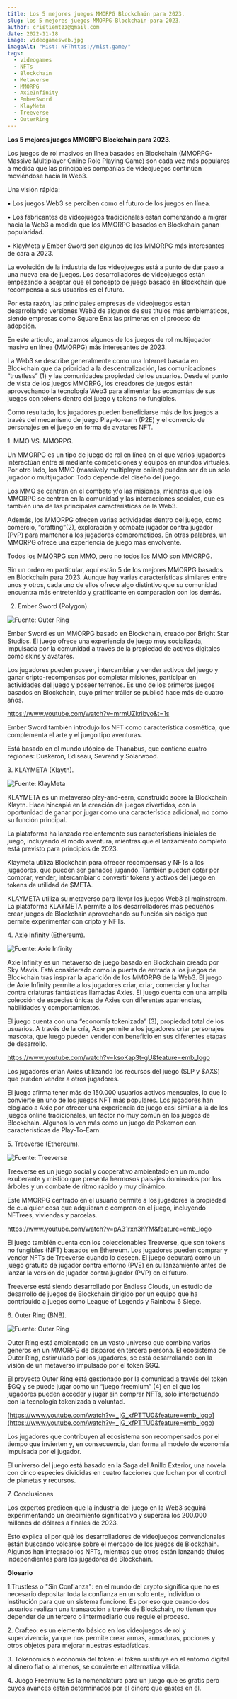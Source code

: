 ```yaml
---
title: Los 5 mejores juegos MMORPG Blockchain para 2023.
slug: los-5-mejores-juegos-MMORPG-Blockchain-para-2023.
author: cristiemtzz@gmail.com
date: 2022-11-18
image: videogamesweb.jpg
imageAlt: "Mist: NFThttps://mist.game/"
tags:
  - videogames
  - NFTs
  - Blockchain
  - Metaverse
  - MMORPG
  - AxieInfinity
  - EmberSword
  - KlayMeta
  - Treeverse
  - OuterRing
---
```

**Los 5 mejores juegos MMORPG Blockchain para 2023.**

Los juegos de rol masivos en línea basados en Blockchain (MMORPG- Massive Multiplayer Online Role Playing Game) son cada vez más populares a medida que las principales compañías de videojuegos continúan moviéndose hacia la Web3.

Una visión rápida:

•	Los juegos Web3 se perciben como el futuro de los juegos en línea.

•	Los fabricantes de videojuegos tradicionales están comenzando a migrar hacia la Web3 a medida que los MMORPG basados en Blockchain ganan popularidad.

•	KlayMeta y Ember Sword son algunos de los MMORPG más interesantes de cara a 2023.

   La evolución de la industria de los videojuegos está a punto de dar paso a una nueva era de juegos. Los desarrolladores de videojuegos están empezando a aceptar que el concepto de juego basado en Blockchain que recompensa a sus usuarios es el futuro.

Por esta razón, las principales empresas de videojuegos están desarrollando versiones Web3 de algunos de sus títulos más emblemáticos, siendo empresas como Square Enix las primeras en el proceso de adopción. 

En este artículo, analizamos algunos de los juegos de rol multijugador masivo en línea (MMORPG) más interesantes de 2023.

La Web3 se describe generalmente como una Internet basada en Blockchain que da prioridad a la descentralización, las comunicaciones “trustless” (1) y las comunidades propiedad de los usuarios. Desde el punto de vista de los juegos MMORPG, los creadores de juegos están aprovechando la tecnología Web3 para alimentar las economías de sus juegos con tokens dentro del juego y tokens no fungibles.

Como resultado, los jugadores pueden beneficiarse más de los juegos a través del mecanismo de juego Play-to-earn (P2E) y el comercio de personajes en el juego en forma de avatares NFT.

1﻿. MMO VS. MMORPG.

Un MMORPG es un tipo de juego de rol en línea en el que varios jugadores interactúan entre sí mediante competiciones y equipos en mundos virtuales. Por otro lado, los MMO (massively multiplayer online) pueden ser de un solo jugador o multijugador. Todo depende del diseño del juego.

Los MMO se centran en el combate y/o las misiones, mientras que los MMORPG se centran en la comunidad y las interacciones sociales, que es también una de las principales características de la Web3. 

Además, los MMORPG ofrecen varias actividades dentro del juego, como comercio, “crafting”(2), exploración y combate jugador contra jugador (PvP) para mantener a los jugadores comprometidos. En otras palabras, un MMORPG ofrece una experiencia de juego más envolvente.

Todos los MMORPG son MMO, pero no todos los MMO son MMORPG.

Sin un orden en particular, aquí están 5 de los mejores MMORPG basados en Blockchain para 2023. Aunque hay varias características similares entre unos y otros, cada uno de ellos ofrece algo distintivo que su comunidad encuentra más entretenido y gratificante en comparación con los demás.

2. Ember Sword (Polygon). 

![Fuente: Outer Ring](ember-sword.jpg "Fuente: Outer Ring")

Ember Sword es un MMORPG basado en Blockchain, creado por Bright Star Studios. El juego ofrece una experiencia de juego muy socializada, impulsada por la comunidad a través de la propiedad de activos digitales como skins y avatares.

Los jugadores pueden poseer, intercambiar y vender activos del juego y ganar cripto-recompensas por completar misiones, participar en actividades del juego y poseer terrenos. Es uno de los primeros juegos basados en Blockchain, cuyo primer tráiler se publicó hace más de cuatro años.

<https://www.youtube.com/watch?v=mrmUZkribyo&t=1s>

Ember Sword también introdujo los NFT como característica cosmética, que complementa el arte y el juego tipo aventuras.

Está basado en el mundo utópico de Thanabus, que contiene cuatro regiones: Duskeron, Ediseau, Sevrend y Solarwood.

3﻿. KLAYMETA (Klaytn).

![Fuente: KlayMeta](klaymeta.jpg "Fuente: KlayMeta")

KLAYMETA es un metaverso play-and-earn, construido sobre la Blockchain Klaytn. Hace hincapié en la creación de juegos divertidos, con la oportunidad de ganar por jugar como una característica adicional, no como su función principal.

La plataforma ha lanzado recientemente sus características iniciales de juego, incluyendo el modo aventura, mientras que el lanzamiento completo está previsto para principios de 2023.

Klaymeta utiliza Blockchain para ofrecer recompensas y NFTs a los jugadores, que pueden ser ganados jugando. También pueden optar por comprar, vender, intercambiar o convertir tokens y activos del juego en tokens de utilidad de $META.

KLAYMETA utiliza su metaverso para llevar los juegos Web3 al mainstream. La plataforma KLAYMETA permite a los desarrolladores más pequeños crear juegos de Blockchain aprovechando su función sin código que permite experimentar con cripto y NFTs.

4﻿. Axie Infinity (Ethereum).

![Fuente: Axie Infinity](axie-infinity.jpg "Fuente: Axie Infinity")

Axie Infinity es un metaverso de juego basado en Blockchain creado por Sky Mavis. Está considerado como la puerta de entrada a los juegos de Blockchain tras inspirar la aparición de los MMORPG de la Web3. El juego de Axie Infinity permite a los jugadores criar, criar, comerciar y luchar contra criaturas fantásticas llamadas Axies. El juego cuenta con una amplia colección de especies únicas de Axies con diferentes apariencias, habilidades y comportamientos.

El juego cuenta con una “economía tokenizada” (3), propiedad total de los usuarios. A través de la cría, Axie permite a los jugadores criar personajes mascota, que luego pueden vender con beneficio en sus diferentes etapas de desarrollo.

<https://www.youtube.com/watch?v=ksoKap3t-gU&feature=emb_logo>

Los jugadores crían Axies utilizando los recursos del juego (SLP y $AXS) que pueden vender a otros jugadores.

El juego afirma tener más de 150.000 usuarios activos mensuales, lo que lo convierte en uno de los juegos NFT más populares. Los jugadores han elogiado a Axie por ofrecer una experiencia de juego casi similar a la de los juegos online tradicionales, un factor no muy común en los juegos de Blockchain. Algunos lo ven más como un juego de Pokemon con características de Play-To-Earn.

5﻿. Treeverse (Ethereum).

![Fuente: Treeverse](treeverse.jpg "Fuente: Treeverse")

Treeverse es un juego social y cooperativo ambientado en un mundo exuberante y místico que presenta hermosos paisajes dominados por los árboles y un combate de ritmo rápido y muy dinámico. 

Este MMORPG centrado en el usuario permite a los jugadores la propiedad de cualquier cosa que adquieran o compren en el juego, incluyendo NFTrees, viviendas y parcelas.

<https://www.youtube.com/watch?v=pA31rxn3hYM&feature=emb_logo>

El juego también cuenta con los coleccionables Treeverse, que son tokens no fungibles (NFT) basados en Ethereum. Los jugadores pueden comprar y vender NFTs de Treeverse cuando lo deseen. El juego debutará como un juego gratuito de jugador contra entorno (PVE) en su lanzamiento antes de lanzar la versión de jugador contra jugador (PVP) en el futuro.

Treeverse está siendo desarrollado por Endless Clouds, un estudio de desarrollo de juegos de Blockchain dirigido por un equipo que ha contribuido a juegos como League of Legends y Rainbow 6 Siege.

6﻿. Outer Ring (BNB).

![Fuente: Outer Ring](outer-ring.jpg "Fuente: Outer Ring")

Outer Ring está ambientado en un vasto universo que combina varios géneros en un MMORPG de disparos en tercera persona. El ecosistema de Outer Ring, estimulado por los jugadores, se está desarrollando con la visión de un metaverso impulsado por el token $GQ. 

El proyecto Outer Ring está gestionado por la comunidad a través del token $GQ y se puede jugar como un “juego freemium” (4) en el que los jugadores pueden acceder y jugar sin comprar NFTs, sólo interactuando con la tecnología tokenizada a voluntad. 

[https://www.youtube.com/watch?v=_jG_xfPTTU0&feature=emb_logo](https://www.youtube.com/watch?v=_jG_xfPTTU0&feature=emb_logo)

Los jugadores que contribuyen al ecosistema son recompensados por el tiempo que invierten y, en consecuencia, dan forma al modelo de economía impulsada por el jugador.

El universo del juego está basado en la Saga del Anillo Exterior, una novela con cinco especies divididas en cuatro facciones que luchan por el control de planetas y recursos.

7﻿. Conclusiones

Los expertos predicen que la industria del juego en la Web3 seguirá experimentando un crecimiento significativo y superará los 200.000 millones de dólares a finales de 2023.

Esto explica el por qué los desarrolladores de videojuegos convencionales están buscando volcarse sobre el mercado de los juegos de Blockchain. Algunos han integrado los NFTs, mientras que otros están lanzando títulos independientes para los jugadores de Blockchain.

**G﻿losario**

1.Trustless o "Sin Confianza": en el mundo del crypto significa que no es necesario depositar toda la confianza en un solo ente, individuo o institución para que un sistema funcione. Es por eso que cuando dos usuarios realizan una transacción a través de Blockchain, no tienen que depender de un tercero o intermediario que regule el proceso.

2﻿. Crafteo: es un elemento básico en los videojuegos de rol y supervivencia, ya que nos permite crear armas, armaduras, pociones y otros objetos para mejorar nuestras estadísticas.

3﻿. Tokenomics o economía del token: el token sustituye en el entorno digital al dinero fiat o, al menos, se convierte en alternativa válida.

4﻿. Juego Freemium: Es la nomenclatura para un juego que es gratis pero cuyos avances están determinados por el dinero que gastes en él.